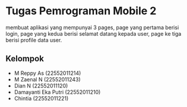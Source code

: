 # Tugas Pemrograman Mobile 2
membuat aplikasi yang mempunyai 3 pages, page yang pertama berisi login, page yang kedua berisi selamat datang kepada user, page ke tiga berisi profile data user.

## Kelompok
  - M Reppy As (22552011214)
  - M Zaenal N (22552011243)
  - Dian N (22552011120)
  - Damayanti Eka Putri (22552011210)
  - Chintia (22552011221)


